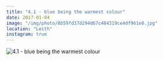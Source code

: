 ```yaml
---
title: "4.1 - blue being the warmest colour"
date: 2017-01-04
image: "/img/photo/8b59fd37d294d67c484319ce4df961e0.jpg"
location: "Leith"
instagram: true
---
```


![4.1 - blue being the warmest colour](/img/photo/8b59fd37d294d67c484319ce4df961e0.jpg)
